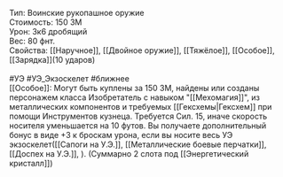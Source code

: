 Тип: Воинские рукопашное оружие<br>
Стоимость: 150 ЗМ<br>
Урон: 3к6 дробящий<br>
Вес: 80 фнт.<br>
Свойства: [[Наручное]], [[Двойное оружие]], [[Тяжёлое]], [[Особое]], [[Зарядка]](10 ударов)<br>
<br>
#УЭ #УЭ_Экзоскелет #ближнее<br>
[[Особое]]: Могут быть куплены за 150 ЗМ, найдены или созданы персонажем класса Изобретатель с навыком "[[Мехомагия]]", из металлических компонентов и требуемых [[Гексхемы|Гексхем]] при помощи Инструментов кузнеца. Требуется Сил. 15, иначе скорость носителя уменьшается на 10 футов. Вы получаете дополнительный бонус в виде +3 к броскам урона, если вы носите весь УЭ экзоскелет([[Сапоги на У.Э.]], [[Металлические боевые перчатки]], [[Доспех на У.Э.]], ). (Суммарно 2 слота под [[Энергетический кристалл]])